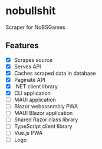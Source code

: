# nobullshit
Scraper for NoBSGames

## Features

- [x] Scrapes source
- [x] Serves API
- [x] Caches scraped data in database
- [x] Paginate API
- [x] .NET client library
- [x] CLI application
- [ ] MAUI application
- [ ] Blazor webassembly PWA
- [ ] MAUI Blazor application
- [ ] Shared Razor class library
- [ ] TypeScript client library
- [ ] Vue.js PWA
- [ ] Logo
